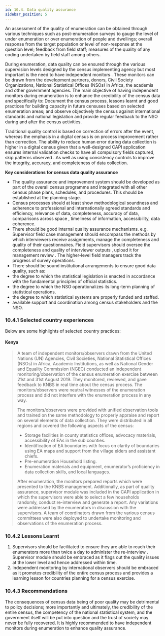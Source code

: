 ```yaml
---
id: 10.4. Data quality assurance
sidebar_position: 5
---
```


An assessment of the quality of enumeration can be obtained through various techniques such as post-enumeration surveys to gauge the level of under enumeration or over enumeration of people and dwellings; overall response from the target population or level of non-response at the question level; feedback from field staff; measures of the quality of any coding undertaken by field staff among others. 

During enumeration, data quality can be ensured through the various supervision levels designed by the census implementing agency but most important is the need to have independent monitors . These monitors can be drawn from the development partners, donors, Civil Society Organizations, National Statistical Offices (NSOs) in Africa, the academia and other government agencies. The main objective of having independent monitors during enumeration is to enhance the credibility of the census data and specifically to: Document the census process, lessons learnt and good practices for building capacity in future censuses  based on selected enumeration areas; and observe objectively the census against international standards and national legislation and provide regular feedback to the NSO during and after the census activities.

Traditional quality control  is based on correction of errors after the event, whereas the emphasis in a digital census is on process improvement rather than correction. The ability to reduce human error during data collection is higher in a digital census given that a well-designed CAPI application ensures internal validation checks to have all compulsory fields captured, skip patterns observed . As well as using consistency controls to improve the integrity, accuracy, and completeness of data collection. 

**Key considerations for census data quality assurance**
-	The quality assurance and improvement system should be developed as part of the overall census programme and integrated with all other census phase plans, schedules, and procedures. This should be established at the planning stage.
-	Census processes should at least show methodological soundness and adherence to professional and internationally agreed standards  and efficiency, relevance of data, completeness, accuracy of data, comparisons across space , timeliness of information, accessibility, data coherence. 
-	There should be good internal quality assurance mechanisms.  e.g. Supervisor field case management should encompass the methods by which interviewers receive assignments, manage the completeness and quality of their questionnaires. Field supervisors should oversee the completeness and quality of interviewer outputs , upload it for management review . The higher-level field managers track the progress of survey operations.  
-	There should be sound institutional arrangements to ensure good data quality, such as:
-	the degree to which the statistical legislation is enacted in accordance with the fundamental principles of official statistics. 
-	the degree to which the NSO operationalizes its long-term planning of statistical operations. 
-	the degree to which statistical systems are properly funded and staffed.
-	available support and coordination among census stakeholders and the NSO.

### 10.4.1	Selected country experiences
Below are some highlights of selected country practices:

#### Kenya

>A team of independent monitors/observers drawn from the United Nations (UN) Agencies, Civil Societies, National Statistical Offices (NSOs) in Africa, Academic Institutions, as well as National Gender and Equality Commission (NGEC) conducted an independent monitoring/observation of the census enumeration exercise between 21st and 31st August 2019. They monitored, reviewed, and gave feedback to KNBS in real time about the census process. The monitors/observers were neutral witnesses of the enumeration process and did not interfere with the enumeration process in any way.
>
>The monitors/observers were provided with unified observation tools and trained on the same methodology to properly appraise and report on several elements of data collection. They were distributed in all regions and covered the following aspects of the census:
>    -	Storage facilities in county statistics offices, advocacy materials, accessibility of EAs in the sub counties.
>    -	Identification of EA boundaries with focus on clarity of boundaries using EA maps and support from the village elders and assistant chiefs.
>    -	Pre-enumeration Household listing.
>    -	Enumeration materials and equipment, enumerator’s proficiency in data collection skills, and local languages.
>
>After enumeration, the monitors prepared reports which were presented to the KNBS management.
Additionally, as part of quality assurance, supervisor module was included in the CAPI application in which the supervisors were able to select a few households randomly, conduct re-interview and generate a report. Any variations were addressed by the enumerators in discussion with the supervisors. A team of coordinators drawn from the various census committees were also deployed to undertake monitoring and observations of the enumeration process.

### 10.4.2 	Lessons Learnt
1.	Supervisors should be facilitated to ensure they are able to reach their enumerators more than twice a day to administer the re-interview . Supervisor module should be embraced as it flags out the quality issues at the lower level and hence addressed within time.
2.	Independent monitoring by international observers should be embraced as it promotes credibility of the entire census process and provides a learning lesson for countries planning for a census exercise.

### 10.4.3	Recommendations
The consequences of census data being of poor quality may be detrimental to policy decisions; more importantly and ultimately, the credibility of the entire census, the competency of the national statistical system, and the government itself will be put into question and the trust of society may never be fully recovered. It is highly recommended to have independent monitors during enumeration to enhance quality assurance.
